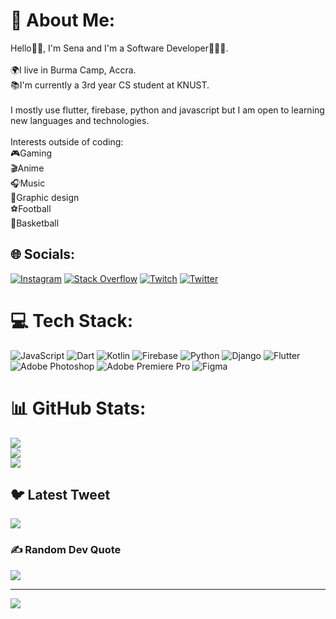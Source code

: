 # 💫 About Me:
Hello👋🏽, I'm Sena and I'm a Software Developer🧑🏽‍💻.<br><br>🌍I live in Burma Camp, Accra.<br>📚I'm currently a 3rd year CS student at KNUST.<br><br>I mostly use flutter, firebase, python and javascript but I am open to learning new languages and technologies.<br><br>Interests outside of coding:<br>🎮Gaming<br>🎬Anime<br>🎧Music<br>🎨Graphic design<br>⚽Football<br>🏀Basketball


## 🌐 Socials:
[![Instagram](https://img.shields.io/badge/Instagram-%23E4405F.svg?logo=Instagram&logoColor=white)](https://instagram.com/__manuelsena) [![Stack Overflow](https://img.shields.io/badge/-Stackoverflow-FE7A16?logo=stack-overflow&logoColor=white)](https://stackoverflow.com/users/13593362) [![Twitch](https://img.shields.io/badge/Twitch-%239146FF.svg?logo=Twitch&logoColor=white)](https://twitch.tv/grimmm_21) [![Twitter](https://img.shields.io/badge/Twitter-%231DA1F2.svg?logo=Twitter&logoColor=white)](https://twitter.com/__manuelsena) 

# 💻 Tech Stack:
![JavaScript](https://img.shields.io/badge/javascript-%23323330.svg?style=for-the-badge&logo=javascript&logoColor=%23F7DF1E) ![Dart](https://img.shields.io/badge/dart-%230175C2.svg?style=for-the-badge&logo=dart&logoColor=white) ![Kotlin](https://img.shields.io/badge/kotlin-%230095D5.svg?style=for-the-badge&logo=kotlin&logoColor=white) ![Firebase](https://img.shields.io/badge/firebase-%23039BE5.svg?style=for-the-badge&logo=firebase) ![Python](https://img.shields.io/badge/python-3670A0?style=for-the-badge&logo=python&logoColor=ffdd54) ![Django](https://img.shields.io/badge/django-%23092E20.svg?style=for-the-badge&logo=django&logoColor=white) ![Flutter](https://img.shields.io/badge/Flutter-%2302569B.svg?style=for-the-badge&logo=Flutter&logoColor=white) ![Adobe Photoshop](https://img.shields.io/badge/adobephotoshop-%2331A8FF.svg?style=for-the-badge&logo=adobephotoshop&logoColor=white) ![Adobe Premiere Pro](https://img.shields.io/badge/Adobe%20Premiere%20Pro-9999FF.svg?style=for-the-badge&logo=Adobe%20Premiere%20Pro&logoColor=white) 	![Figma](https://img.shields.io/badge/figma-%23F24E1E.svg?style=for-the-badge&logo=figma&logoColor=white)
# 📊 GitHub Stats:
![](https://github-readme-stats.vercel.app/api?username=ManuelSena19&theme=blue-green&hide_border=false&include_all_commits=false&count_private=false)<br/>
![](https://github-readme-streak-stats.herokuapp.com/?user=ManuelSena19&theme=blue-green&hide_border=false)<br/>
![](https://github-readme-stats.vercel.app/api/top-langs/?username=ManuelSena19&theme=blue-green&hide_border=false&include_all_commits=false&count_private=false&layout=compact)

## 🐦 Latest Tweet
[![](https://gtce.itsvg.in/api?username=__manuelsena)](https://github.com/VishwaGauravIn/github-twitter-card-embed)

### ✍️ Random Dev Quote
![](https://quotes-github-readme.vercel.app/api?type=horizontal&theme=radical)

---
[![](https://visitcount.itsvg.in/api?id=ManuelSena19&icon=0&color=0)](https://visitcount.itsvg.in)

<!-- Proudly created with GPRM ( https://gprm.itsvg.in ) -->
